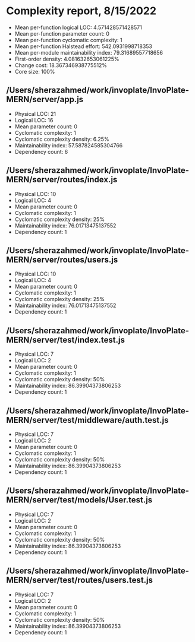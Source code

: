# Complexity report, 8/15/2022

- Mean per-function logical LOC: 4.571428571428571
- Mean per-function parameter count: 0
- Mean per-function cyclomatic complexity: 1
- Mean per-function Halstead effort: 542.0931998718353
- Mean per-module maintainability index: 79.31689557718656
- First-order density: 4.081632653061225%
- Change cost: 18.367346938775512%
- Core size: 100%

## /Users/sherazahmed/work/invoplate/InvoPlate-MERN/server/app.js

- Physical LOC: 21
- Logical LOC: 16
- Mean parameter count: 0
- Cyclomatic complexity: 1
- Cyclomatic complexity density: 6.25%
- Maintainability index: 57.587824585304766
- Dependency count: 6

## /Users/sherazahmed/work/invoplate/InvoPlate-MERN/server/routes/index.js

- Physical LOC: 10
- Logical LOC: 4
- Mean parameter count: 0
- Cyclomatic complexity: 1
- Cyclomatic complexity density: 25%
- Maintainability index: 76.01713475137552
- Dependency count: 1

## /Users/sherazahmed/work/invoplate/InvoPlate-MERN/server/routes/users.js

- Physical LOC: 10
- Logical LOC: 4
- Mean parameter count: 0
- Cyclomatic complexity: 1
- Cyclomatic complexity density: 25%
- Maintainability index: 76.01713475137552
- Dependency count: 1

## /Users/sherazahmed/work/invoplate/InvoPlate-MERN/server/test/index.test.js

- Physical LOC: 7
- Logical LOC: 2
- Mean parameter count: 0
- Cyclomatic complexity: 1
- Cyclomatic complexity density: 50%
- Maintainability index: 86.39904373806253
- Dependency count: 1

## /Users/sherazahmed/work/invoplate/InvoPlate-MERN/server/test/middleware/auth.test.js

- Physical LOC: 7
- Logical LOC: 2
- Mean parameter count: 0
- Cyclomatic complexity: 1
- Cyclomatic complexity density: 50%
- Maintainability index: 86.39904373806253
- Dependency count: 1

## /Users/sherazahmed/work/invoplate/InvoPlate-MERN/server/test/models/User.test.js

- Physical LOC: 7
- Logical LOC: 2
- Mean parameter count: 0
- Cyclomatic complexity: 1
- Cyclomatic complexity density: 50%
- Maintainability index: 86.39904373806253
- Dependency count: 1

## /Users/sherazahmed/work/invoplate/InvoPlate-MERN/server/test/routes/users.test.js

- Physical LOC: 7
- Logical LOC: 2
- Mean parameter count: 0
- Cyclomatic complexity: 1
- Cyclomatic complexity density: 50%
- Maintainability index: 86.39904373806253
- Dependency count: 1
